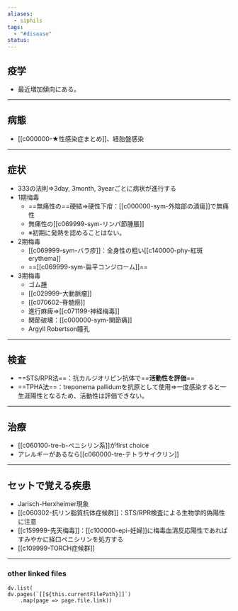 ```yaml
---
aliases:
  - siphils
tags:
  - "#disease"
status:
---
```

## 疫学
- 最近増加傾向にある。
---
## 病態
- [[c000000-★性感染症まとめ]]、経胎盤感染
---
## 症状
- 333の法則⇒3day, 3month, 3yearごとに病状が進行する
- 1期梅毒
	- ==無痛性の==硬結⇒硬性下疳：[[c000000-sym-外陰部の潰瘍]]で無痛性
	- 無痛性の[[c069999-sym-リンパ節腫脹]]
	- ※初期に発熱を認めることはない。
- 2期梅毒
	- [[c069999-sym-バラ疹]]：全身性の粗い[[c140000-phy-紅斑 erythema]]
	- ==[[c069999-sym-扁平コンジローム]]==
- 3期梅毒
	- ゴム腫
	- [[c029999-大動脈瘤]]
	- [[c070602-脊髄癆]]
	- 進行麻痺⇒[[c071199-神経梅毒]]
	- 関節破壊：[[c000000-sym-関節痛]]
	- Argyll Robertson瞳孔
---
## 検査
- ==STS/RPR法==：抗カルジオリピン抗体で==**活動性を評価**==
- ==TPHA法==：treponema pallidumを抗原として使用⇒一度感染すると一生涯陽性となるため、活動性は評価できない。
---
## 治療
- [[c060100-tre-b-ペニシリン系]]がfirst choice
- アレルギーがあるなら[[c060000-tre-テトラサイクリン]]
---
## セットで覚える疾患
- Jarisch-Herxheimer現象
- [[c060302-抗リン脂質抗体症候群]]：STS/RPR検査による生物学的偽陽性に注意
- [[c159999-先天梅毒]]：[[c100000-epi-妊婦]]に梅毒血清反応陽性であればすみやかに経口ペニシリンを処方する
- [[c109999-TORCH症候群]]
---
### other linked files
```dataviewjs
dv.list(
dv.pages(`[[${this.currentFilePath}]]`)
	.map(page => page.file.link))
```